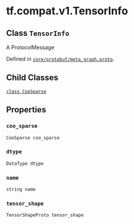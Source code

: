 <div itemscope itemtype="http://developers.google.com/ReferenceObject">
<meta itemprop="name" content="tf.compat.v1.TensorInfo" />
<meta itemprop="path" content="Stable" />
<meta itemprop="property" content="CooSparse"/>
<meta itemprop="property" content="coo_sparse"/>
<meta itemprop="property" content="dtype"/>
<meta itemprop="property" content="name"/>
<meta itemprop="property" content="tensor_shape"/>
</div>

# tf.compat.v1.TensorInfo

## Class `TensorInfo`

A ProtocolMessage





Defined in [`core/protobuf/meta_graph.proto`](/code/stable/tensorflow/core/protobuf/meta_graph.proto).

<!-- Placeholder for "Used in" -->


## Child Classes
[`class CooSparse`](../../../tf/compat/v1/TensorInfo/CooSparse.md)

## Properties

<h3 id="coo_sparse"><code>coo_sparse</code></h3>

`CooSparse coo_sparse`


<h3 id="dtype"><code>dtype</code></h3>

`DataType dtype`


<h3 id="name"><code>name</code></h3>

`string name`


<h3 id="tensor_shape"><code>tensor_shape</code></h3>

`TensorShapeProto tensor_shape`




